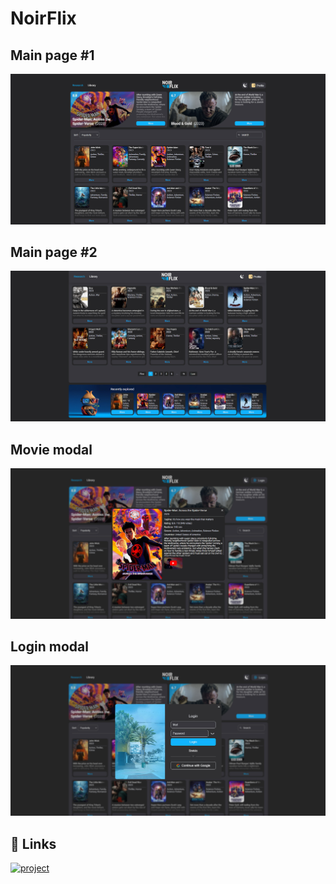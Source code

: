 # NoirFlix

## Main page #1

![ElVent0](./assets/1.jpg)

## Main page #2

![ElVent0](./assets/2.jpg)

## Movie modal

![ElVent0](./assets/4.jpg)

## Login modal

![ElVent0](./assets/3.jpg)

## 🔗 Links

[![project](https://img.shields.io/badge/website-000?style=for-the-badge&logo=ko-fi&logoColor=ff9900)](https://noir-flix.netlify.app/)
